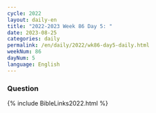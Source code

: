 ```yaml
---
cycle: 2022
layout: daily-en
title: "2022-2023 Week 86 Day 5: "
date: 2023-08-25
categories: daily
permalink: /en/daily/2022/wk86-day5-daily.html
weekNum: 86
dayNum: 5
language: English
---
```


### Question     

{% include BibleLinks2022.html %}
